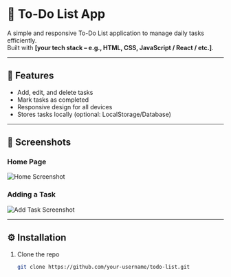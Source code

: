 # 📝 To-Do List App

A simple and responsive To-Do List application to manage daily tasks efficiently.  
Built with **[your tech stack – e.g., HTML, CSS, JavaScript / React / etc.]**.  

---

## 🚀 Features
- Add, edit, and delete tasks  
- Mark tasks as completed  
- Responsive design for all devices  
- Stores tasks locally (optional: LocalStorage/Database)  

---

## 📸 Screenshots

### Home Page  
![Home Screenshot](path/to/screenshot1.png)

### Adding a Task  
![Add Task Screenshot](path/to/screenshot2.png)

---

## ⚙️ Installation
1. Clone the repo  
   ```bash
   git clone https://github.com/your-username/todo-list.git
